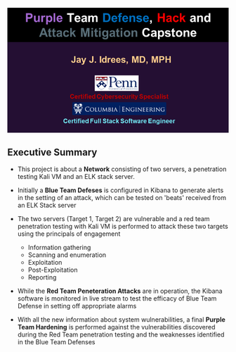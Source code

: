 
![](images/intro.png)

## Executive Summary

- This project is about a **Network** consisting of two servers, a penetration testing Kali VM and an ELK stack server.

- Initially a **Blue Team Defeses** is configured in Kibana to generate alerts in the setting of an attack, which can be tested on 'beats' received from an ELK Stack server

- The two servers (Target 1, Target 2) are vulnerable and a red team penetration testing with Kali VM is performed to attack these two targets using the principals of engagement 
    - Information gathering
    - Scanning and enumeration
    - Exploitation
    - Post-Exploitation
    - Reporting

- While the **Red Team Peneteration Attacks** are in operation, the Kibana software is monitored in live stream to test the efficacy of Blue Team Defense in setting off appropriate alarms

- With all the new information about system wulnerabilities, a final **Purple Team Hardening** is performed against the vulnerabilities discovered during the Red Team penetration testing and the weaknesses identified in the Blue Team Defenses